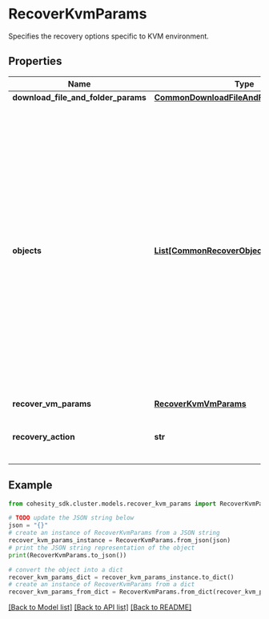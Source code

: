 # RecoverKvmParams

Specifies the recovery options specific to KVM environment.

## Properties

Name | Type | Description | Notes
------------ | ------------- | ------------- | -------------
**download_file_and_folder_params** | [**CommonDownloadFileAndFolderParams**](CommonDownloadFileAndFolderParams.md) |  | [optional] 
**objects** | [**List[CommonRecoverObjectSnapshotParams]**](CommonRecoverObjectSnapshotParams.md) | Specifies the list of recover Object parameters. This property is mandatory for all recovery action types except recover vms. While recovering VMs, a user can specify snapshots of VM&#39;s or a Protection Group Run details to recover all the VM&#39;s that are backed up by that Run. | [optional] 
**recover_vm_params** | [**RecoverKvmVmParams**](RecoverKvmVmParams.md) |  | [optional] 
**recovery_action** | **str** | Specifies the type of recovery action to be performed. | 

## Example

```python
from cohesity_sdk.cluster.models.recover_kvm_params import RecoverKvmParams

# TODO update the JSON string below
json = "{}"
# create an instance of RecoverKvmParams from a JSON string
recover_kvm_params_instance = RecoverKvmParams.from_json(json)
# print the JSON string representation of the object
print(RecoverKvmParams.to_json())

# convert the object into a dict
recover_kvm_params_dict = recover_kvm_params_instance.to_dict()
# create an instance of RecoverKvmParams from a dict
recover_kvm_params_from_dict = RecoverKvmParams.from_dict(recover_kvm_params_dict)
```
[[Back to Model list]](../README.md#documentation-for-models) [[Back to API list]](../README.md#documentation-for-api-endpoints) [[Back to README]](../README.md)


